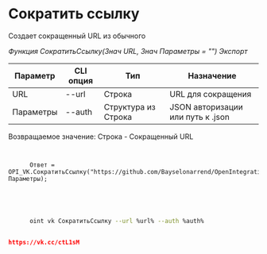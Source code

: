 ﻿---
sidebar_position: 5
---

# Сократить ссылку
 Создает сокращенный URL из обычного


*Функция СократитьСсылку(Знач URL, Знач Параметры = "") Экспорт*

  | Параметр | CLI опция | Тип | Назначение |
  |-|-|-|-|
  | URL | --url | Строка | URL для сокращения |
  | Параметры | --auth | Структура из Строка | JSON авторизации или путь к .json |

  
  Возвращаемое значение:  Строка - Сокращенный URL 

```bsl title="Пример кода"
	
      
      Ответ = OPI_VK.СократитьСсылку("https://github.com/Bayselonarrend/OpenIntegrations", Параметры);
      
    
	
```

```sh title="Пример команды CLI"
    
      oint vk СократитьСсылку --url %url% --auth %auth%


```


```json title="Результат"

https://vk.cc/ctL1sM

```
